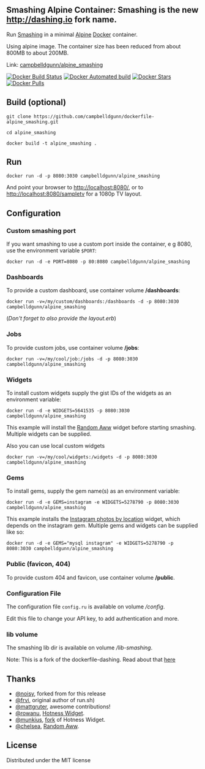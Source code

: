 ## Smashing Alpine Container:  Smashing is the new http://dashing.io fork name.

Run [Smashing](https://github.com/Smashing/smashing) in a minimal [Alpine](https://alpinelinux.org/about/) [Docker](http://docker.io/) container.

Using alpine image. The container size has been reduced from about 800MB to about 200MB.

Link: [campbelldgunn/alpine_smashing](https://registry.hub.docker.com/u/campbelldgunn/alpine_smashing/)

[![Docker Build Status](https://img.shields.io/docker/build/campbelldgunn/alpine_smashing.svg?style=for-the-badge)](https://hub.docker.com/r/campbelldgunn/alpine_smashing/)
[![Docker Automated build](https://img.shields.io/docker/automated/campbelldgunn/alpine_smashing.svg?style=for-the-badge)](https://hub.docker.com/r/campbelldgunn/alpine_smashing/)
[![Docker Stars](https://img.shields.io/docker/stars/campbelldgunn/alpine_smashing.svg?style=for-the-badge)](https://hub.docker.com/r/campbelldgunn/alpine_smashing/)
[![Docker Pulls](https://img.shields.io/docker/pulls/campbelldgunn/alpine_smashing.svg?style=for-the-badge)](https://hub.docker.com/r/campbelldgunn/alpine_smashing/)

## Build (optional)

```git clone https://github.com/campbelldgunn/dockerfile-alpine_smashing.git```

```cd alpine_smashing```

```docker build -t alpine_smashing . ```

## Run
```docker run -d -p 8080:3030 campbelldgunn/alpine_smashing```

And point your browser to [http://localhost:8080/](http://localhost:8080/),
or to [http://localhost:8080/sampletv](http://localhost:8080/sampletv) for a 1080p TV layout.


## Configuration
### Custom smashing port
If you want smashing to use a custom port inside the container, e g 8080, use the environment variable `$PORT`:

```docker run -d -e PORT=8080 -p 80:8080 campbelldgunn/alpine_smashing```

### Dashboards
To provide a custom dashboard, use container volume **/dashboards**:

```docker run -v=/my/custom/dashboards:/dashboards -d -p 8080:3030 campbelldgunn/alpine_smashing```

(*Don't forget to also provide the layout.erb*)

### Jobs
To provide custom jobs, use container volume **/jobs**:

```docker run -v=/my/cool/job:/jobs -d -p 8080:3030 campbelldgunn/alpine_smashing```

### Widgets
To install custom widgets supply the gist IDs of the widgets as an environment variable:

```docker run -d -e WIDGETS=5641535 -p 8080:3030 campbelldgunn/alpine_smashing```

This example will install the [Random Aww](https://gist.github.com/chelsea/5641535) widget
before starting smashing. Multiple widgets can be supplied.

Also you can use local custom widgets

```docker run -v=/my/cool/widgets:/widgets -d -p 8080:3030 campbelldgunn/alpine_smashing```


### Gems
To install gems, supply the gem name(s) as an environment variable:

```docker run -d -e GEMS=instagram -e WIDGETS=5278790 -p 8080:3030 campbelldgunn/alpine_smashing```

This example installs the [Instagram photos by location](https://gist.github.com/mjamieson/5278790) widget,
which depends on the instagram gem. Multiple gems and widgets can be supplied like so:

```docker run -d -e GEMS="mysql instagram" -e WIDGETS=5278790 -p 8080:3030 campbelldgunn/alpine_smashing```

### Public (favicon, 404)
To provide custom 404 and favicon, use container volume **/public**.

### Configuration File
The configuration file ```config.ru``` is available on volume */config*.

Edit this file to change your API key, to add authentication and more.
### lib volume
The smashing lib dir is available on volume */lib-smashing*.

Note: This is a fork of the dockerfile-dashing. Read about that [here](http://github.com/frvi/dockerfile-dashing)

## Thanks
- [@noisy](https://github.com/noisy/smashing), forked from for this release
- [@frvi](https://github.com/frvi), original author of run.sh)
- [@mattgruter](https://github.com/mattgruter), awesome contributions!
- [@rowanu](https://github.com/rowanu), [Hotness Widget](https://gist.github.com/rowanu/6246149).
- [@munkius](https://github.com/munkius), [fork](https://gist.github.com/munkius/9209839) of Hotness Widget.
- [@chelsea](https://github.com/chelsea), [Random Aww](https://gist.github.com/chelsea/5641535).

## License
Distributed under the MIT license
